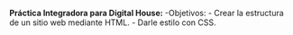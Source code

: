 **Práctica Integradora para Digital House:**
-Objetivos:
    - Crear la estructura de un sitio web mediante HTML.
    - Darle estilo con CSS.
